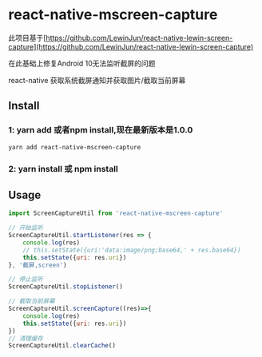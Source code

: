 # react-native-mscreen-capture

此项目基于[https://github.com/LewinJun/react-native-lewin-screen-capture](https://github.com/LewinJun/react-native-lewin-screen-capture)

在此基础上修复Android 10无法监听截屏的问题

react-native 获取系统截屏通知并获取图片/截取当前屏幕


## Install

### 1: yarn add 或者npm install,现在最新版本是1.0.0

`yarn add react-native-mscreen-capture`

### 2: yarn install 或 npm install


## Usage


```javascript
import ScreenCaptureUtil from 'react-native-mscreen-capture'

// 开始监听
ScreenCaptureUtil.startListener(res => {
    console.log(res)
    // this.setState({uri:'data:image/png;base64,' + res.base64})
    this.setState({uri: res.uri})
}, '截屏,screen')

// 停止监听
ScreenCaptureUtil.stopListener()

// 截取当前屏幕
ScreenCaptureUtil.screenCapture((res)=>{
    console.log(res)
    this.setState({uri: res.uri})
})
// 清理缓存
ScreenCaptureUtil.clearCache()
```


